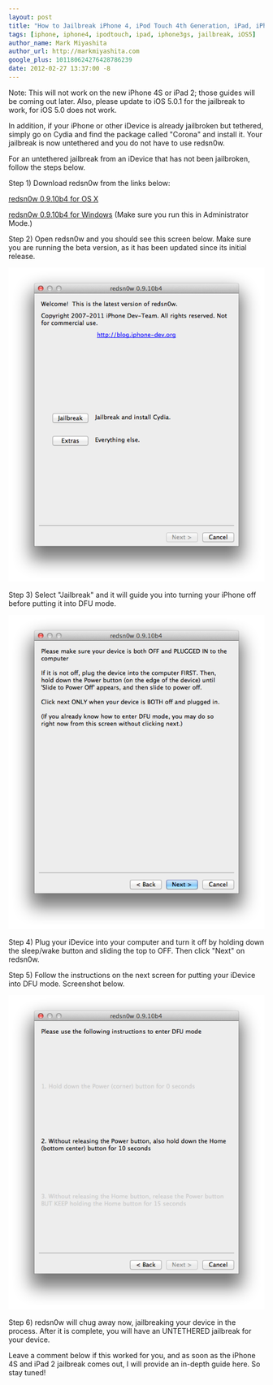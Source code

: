 ```yaml
---
layout: post
title: "How to Jailbreak iPhone 4, iPod Touch 4th Generation, iPad, iPhone 3GS Untethered on iOS 5.0.1"
tags: [iphone, iphone4, ipodtouch, ipad, iphone3gs, jailbreak, iOS5]
author_name: Mark Miyashita
author_url: http://markmiyashita.com
google_plus: 101180624276428786239
date: 2012-02-27 13:37:00 -8
---
```


Note: This will not work on the new iPhone 4S or iPad 2; those guides will be coming out later. Also, please update to iOS 5.0.1 for the jailbreak to work, for iOS 5.0 does not work.

In addition, if your iPhone or other iDevice is already jailbroken but tethered, simply go on Cydia and find the package called "Corona" and install it. Your jailbreak is now untethered and you do not have to use redsn0w.

For an untethered jailbreak from an iDevice that has not been jailbroken, follow the steps below.

Step 1) Download redsn0w from the links below:

<a href="https://sites.google.com/a/iphone-dev.com/files/home/redsn0w_mac_0.9.10b4.zip?attredirects=0&d=1">redsn0w 0.9.10b4 for OS X</a>

<a href="https://sites.google.com/a/iphone-dev.com/files/home/redsn0w_win_0.9.10b4.zip?attredirects=0&d=1">redsn0w 0.9.10b4 for Windows</a> (Make sure you run this in Administrator Mode.)

Step 2) Open redsn0w and you should see this screen below. Make sure you are running the beta version, as it has been updated since its initial release.

<img class="clear blog-image-full-border" src="/images/redsn0w_1.png" title="redsn0w Walkthrough">

Step 3) Select "Jailbreak" and it will guide you into turning your iPhone off before putting it into DFU mode.

<img class="clear blog-image-full-border" src="/images/redsn0w_2.png" title="redsn0w Walkthrough step 2">

Step 4) Plug your iDevice into your computer and turn it off by holding down the sleep/wake button and sliding the top to OFF. Then click "Next" on redsn0w.

Step 5) Follow the instructions on the next screen for putting your iDevice into DFU mode. Screenshot below.

<img class="clear blog-image-full-border" src="/images/redsn0w_3.png" title="redsn0w Walkthrough step 3">

Step 6) redsn0w will chug away now, jailbreaking your device in the process. After it is complete, you will have an UNTETHERED jailbreak for your device.

Leave a comment below if this worked for you, and as soon as the iPhone 4S and iPad 2 jailbreak comes out, I will provide an in-depth guide here. So stay tuned!
